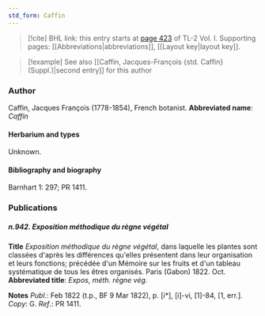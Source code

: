 ```yaml
---
std_form: Caffin
---
```


> [!cite] BHL link: this entry starts at [page 423](https://www.biodiversitylibrary.org/page/33120554) of TL-2 Vol. I.
> Supporting pages: [[Abbreviations|abbreviations]], [[Layout key|layout key]].

> [!example] See also [[Caffin, Jacques-François {std. Caffin} (Suppl.)|second entry]] for this author

### Author

Caffin, Jacques François (1778-1854), French botanist. 
**Abbreviated name**: *Caffin*

#### Herbarium and types

Unknown.

#### Bibliography and biography

Barnhart 1: 297; PR 1411.

### Publications

##### n.942. Exposition méthodique du règne végétal

**Title**
*Exposition méthodique du règne végétal*, dans laquelle les plantes sont classées d'après les différences qu'elles présentent dans leur organisation et leurs fonctions; précédée d'un Mémoire sur les fruits et d'un tableau systématique de tous les êtres organisés. Paris (Gabon) 1822. Oct.
**Abbreviated title**: *Expos, méth. règne vég.*

**Notes**
*Publ*.: Feb 1822 (t.p., BF 9 Mar 1822), p. \[i\*\], \[i\]-vi, \[1\]-84, \[1, err.\]. *Copy*: G.
*Ref*.: PR 1411.

